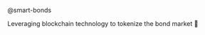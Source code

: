 @smart-bonds

Leveraging blockchain technology to tokenize the bond market 🚀

<!---
smart-bonds/smart-bonds is a ✨ special ✨ repository because its `README.md` (this file) appears on your GitHub profile.
You can click the Preview link to take a look at your changes.
--->
